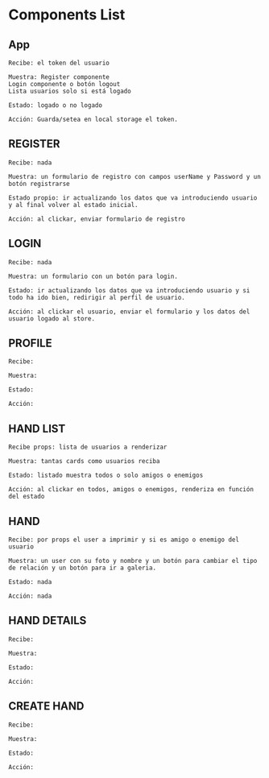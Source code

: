 # Components List

## App

    Recibe: el token del usuario

    Muestra: Register componente
    Login componente o botón logout
    Lista usuarios solo si está logado

    Estado: logado o no logado

    Acción: Guarda/setea en local storage el token.

## REGISTER

    Recibe: nada

    Muestra: un formulario de registro con campos userName y Password y un botón registrarse

    Estado propio: ir actualizando los datos que va introduciendo usuario y al final volver al estado inicial.

    Acción: al clickar, enviar formulario de registro

## LOGIN

    Recibe: nada

    Muestra: un formulario con un botón para login.

    Estado: ir actualizando los datos que va introduciendo usuario y si todo ha ido bien, redirigir al perfil de usuario.

    Acción: al clickar el usuario, enviar el formulario y los datos del usuario logado al store.

## PROFILE

    Recibe:

    Muestra:

    Estado:

    Acción:

## HAND LIST

    Recibe props: lista de usuarios a renderizar

    Muestra: tantas cards como usuarios reciba

    Estado: listado muestra todos o solo amigos o enemigos

    Acción: al clickar en todos, amigos o enemigos, renderiza en función del estado

## HAND

    Recibe: por props el user a imprimir y si es amigo o enemigo del usuario

    Muestra: un user con su foto y nombre y un botón para cambiar el tipo de relación y un botón para ir a galeria.

    Estado: nada

    Acción: nada

## HAND DETAILS

    Recibe:

    Muestra:

    Estado:

    Acción:

## CREATE HAND

    Recibe:

    Muestra:

    Estado:

    Acción:
